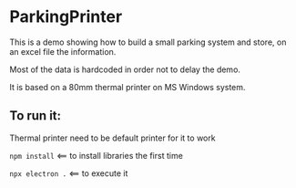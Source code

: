 # ParkingPrinter
This is a demo showing how to build a small parking system and store, on an excel file the information.

Most of the data is hardcoded in order not to delay the demo.

It is based on a 80mm thermal printer on MS Windows system.

## To run  it: 
Thermal printer need to be default printer for it to work

`npm install` <== to install libraries the first time

`npx electron .` <== to execute it